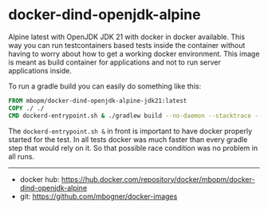 # docker-dind-openjdk-alpine

Alpine latest with OpenJDK JDK 21 with docker in docker available. This way you can run testcontainers based
tests inside the container without having to worry about how to get a working docker environment. This image is meant as
build container for applications and not to run server applications inside.

To run a gradle build you can easily do something like this:

```dockerfile
FROM mbopm/docker-dind-openjdk-alpine-jdk21:latest
COPY ./ ./
CMD dockerd-entrypoint.sh & ./gradlew build --no-daemon --stacktrace --info
```

The `dockerd-entrypoint.sh &` in front is important to have docker properly started for the test. In all tests docker
was much faster than every gradle step that would rely on it. So that possible race condition was no problem in all
runs.

----------
- docker hub: https://hub.docker.com/repository/docker/mbopm/docker-dind-openjdk-alpine
- git: https://github.com/mbogner/docker-images